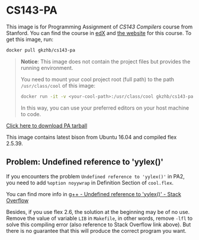 # CS143-PA

This image is for Programming Assignment of *CS143 Compilers* course from Stanford. You can find the course in [edX](https://courses.edx.org/) and [the website](http://web.stanford.edu/class/cs143/) for this course. To get this image, run:

```bash
docker pull gkzhb/cs143-pa
```

> **Notice**: This image does not contain the project files but provides the running environment.
>
> You need to mount your cool project root (full path) to the path `/usr/class/cool` of this image:
> ```bash
> docker run -it -v <your-cool-path>:/usr/class/cool gkzhb/cs143-pa /bin/bash
> ```
> In this way, you can use your preferred editors on your host machine to code.

[Click here to download PA tarball](https://courses.edx.org/asset-v1:StanfordOnline+SOE.YCSCS1+1T2020+type@asset+block@student-dist.tar.gz)

This image contains latest bison from Ubuntu 16.04 and compiled flex 2.5.39.

## Problem: Undefined reference to 'yylex()'

If you encounters the problem `Undefined reference to 'yylex()'` in PA2, you need to add `%option noyywrap` in Definition Section of `cool.flex`.

You can find more info in [g++ - Undefined reference to 'yylex()' - Stack Overflow](https://stackoverflow.com/questions/1480138/undefined-reference-to-yylex)

Besides, if you use flex 2.6, the solution at the beginning may be of no use. Remove the value of  variable `LIB` in `Makefile`, in other words, remove `-lfl` to solve this compiling error (also reference to Stack Overflow link above). But there is no guarantee that this will produce the correct program you want.
